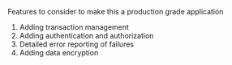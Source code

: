 Features to consider to make this a production grade application 
1. Adding transaction management
2. Adding authentication and authorization
3. Detailed error reporting of failures
4. Adding data encryption
